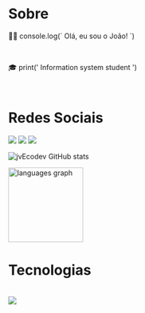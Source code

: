 <h1>Sobre</h1>
<p> 👨‍💻 console.log(` Olá, eu sou o João! `)</p><br>
<p> 🎓 print(' Information system student ')</p><br>




<h1>Redes Sociais</h1>
<p align="left">
  <a href="https://skillicons.dev">
      <a href="https://www.instagram.com/o.correajao/" target="_blank"><img img src="https://skillicons.dev/icons?i=instagram" target="_blank"></a>
      <a href="https://www.linkedin.com/in/jwoliveira/" target="_blank"><img img src="https://skillicons.dev/icons?i=linkedin" target="_blank"></a> 
      <a href="mailto:jvitor.oliveira1803@gmail.com" target="_blank"><img img src="https://skillicons.dev/icons?i=gmail" target="_blank"></a> <br> 
  </a>
</p>

![jvEcodev GitHub stats](https://github-readme-stats.vercel.app/api?username=jvEcodev&show_icons=true&theme=tokyonight)

 <img src="https://github-readme-stats.vercel.app/api/top-langs?username=jvEcodev&locale=pt-br&hide_title=true&layout=compact&card_width=320&langs_count=6&theme=highcontrast&hide_border=true" height="150" alt="languages graph"  />

<h1>Tecnologias</h1>
<div style="display: inline_block"><br>
    <a href="https://skillicons.dev">
    <img src="https://skillicons.dev/icons?i=nodejs,py,docker,javascript,laravel,ts,mysql,react,redux,nextjs,java,spring,angular" />
  </a>
</div>
